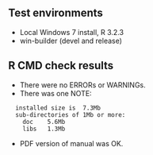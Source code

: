 ## Test environments
* Local Windows 7 install, R 3.2.3
* win-builder (devel and release)

## R CMD check results
* There were no ERRORs or WARNINGs.
* There was one NOTE:
```
  installed size is  7.3Mb
  sub-directories of 1Mb or more:
    doc    5.6Mb
    libs   1.3Mb
```
* PDF version of manual was OK.

